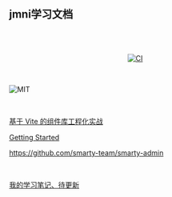 ## jmni学习文档

<br><br>

<p align="center">
    <a href="https://github.com/jmni-cn/jmni-ui-monorepo/actions/workflows/master.yml"><img src="https://github.com/jmni-cn/jmni-ui-monorepo/actions/workflows/master.yml/badge.svg?branch=master" alt="CI" style="max-width: 100%;"></a>
</p>
<br>

![MIT](https://img.shields.io/github/license/jmni-cn/jmni-ui-monorepo?color=red)

<br>

[基于 Vite 的组件库工程化实战](https://juejin.cn/book/7117582869358182403/section/7117950986286530564)
<br>

[Getting Started](https://jmni-ui-monorepo-jmni-ui-vite.vercel.app/)
<br>

https://github.com/smarty-team/smarty-admin

<br>

[我的学习笔记、待更新]()